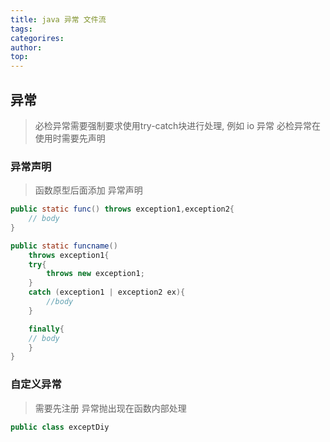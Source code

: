 ```yaml
---
title: java 异常 文件流
tags: 
categorires: 
author: 
top: 
---
```


## 异常
> 必检异常需要强制要求使用try-catch块进行处理, 例如 io 异常
> 必检异常在使用时需要先声明

### 异常声明
> 函数原型后面添加 异常声明

```java
public static func() throws exception1,exception2{
	// body
}

public static funcname()
	throws exception1{
	try{
		throws new exception1;
	}
	catch (exception1 | exception2 ex){
		//body
	}

	finally{
	// body
	}
}

```

### 自定义异常
> 需要先注册
> 异常抛出现在函数内部处理

```java
public class exceptDiy

```